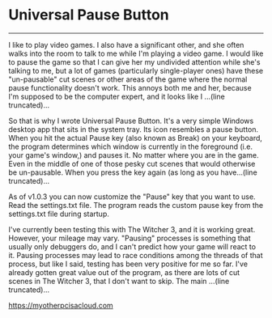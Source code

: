 # Universal Pause Button
------------------------

I like to play video games.  I also have a significant other, and she often walks into the room to talk to me while I'm playing a video game.  I would like to pause the game so that I can give her my undivided attention while she's talking to me, but a lot of games (particularly single-player ones) have these "un-pausable" cut scenes or other areas of the game where the normal pause functionality doesn't work.  This annoys both me and her, because I'm supposed to be the computer expert, and it looks like I ...(line truncated)...

So that is why I wrote Universal Pause Button. It's a very simple Windows desktop app that sits in the system tray. Its icon resembles a pause button.  When you hit the actual Pause key (also known as Break) on your keyboard, the program determines which window is currently in the foreground (i.e. your game's window,) and pauses it.  No matter where you are in the game. Even in the middle of one of those pesky cut scenes that would otherwise be un-pausable.  When you press the key again (as long as you have...(line truncated)...

As of v1.0.3 you can now customize the "Pause" key that you want to use. Read the settings.txt file. The program reads the custom pause key from the settings.txt file during startup.

I've currently been testing this with The Witcher 3, and it is working great.  However, your mileage may vary. "Pausing" processes is something that usually only debuggers do, and I can't predict how your game will react to it.  Pausing processes may lead to race conditions among the threads of that process, but like I said, testing has been very positive for me so far.  I've already gotten great value out of the program, as there are lots of cut scenes in The Witcher 3, that I don't want to skip. The main ...(line truncated)...

https://myotherpcisacloud.com